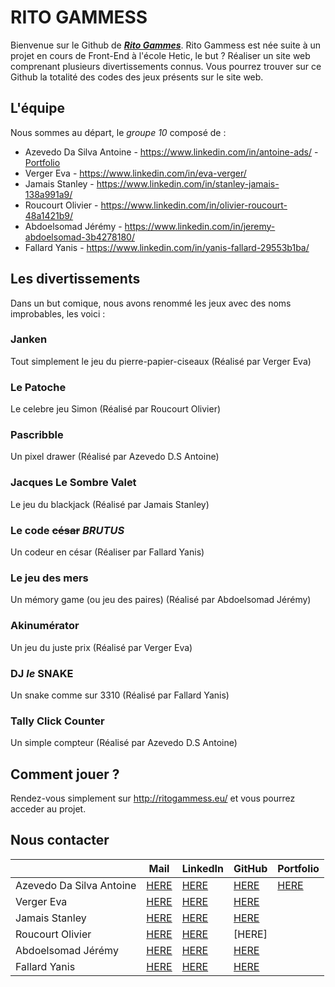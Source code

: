 # RITO GAMMESS

Bienvenue sur le Github de [***Rito Gammes***](http://ritogammess.eu/).
Rito Gammess est née suite à un projet en cours de Front-End à l'école Hetic, le but ? Réaliser un site web comprenant plusieurs divertissements connus.
Vous pourrez trouver sur ce Github la totalité des codes des jeux présents sur le site web.


## L'équipe

Nous sommes au départ, le *groupe 10* composé de :

 - Azevedo Da Silva Antoine - https://www.linkedin.com/in/antoine-ads/ - [Portfolio](https://destroykeaum.alwaysdata.net/)
 - Verger Eva - https://www.linkedin.com/in/eva-verger/
 - Jamais Stanley - https://www.linkedin.com/in/stanley-jamais-138a991a9/
 - Roucourt Olivier - https://www.linkedin.com/in/olivier-roucourt-48a1421b9/
 - Abdoelsomad Jérémy - https://www.linkedin.com/in/jeremy-abdoelsomad-3b4278180/
 - Fallard Yanis - https://www.linkedin.com/in/yanis-fallard-29553b1ba/

## Les divertissements

Dans un but comique, nous avons renommé les jeux avec des noms improbables, les voici :

### Janken
Tout simplement le jeu du pierre-papier-ciseaux (Réalisé par Verger Eva)
### Le Patoche
Le celebre jeu Simon (Réalisé par Roucourt Olivier)
### Pascribble
Un pixel drawer (Réalisé par Azevedo D.S Antoine)
### Jacques Le Sombre Valet
Le jeu du blackjack (Réalisé par Jamais Stanley)
### Le code ~~césar~~ ***BRUTUS***
Un codeur en césar (Réaliser par Fallard Yanis)
### Le jeu des mers
Un mémory game (ou jeu des paires) (Réalisé par Abdoelsomad Jérémy)
### Akinumérator
Un jeu du juste prix (Réalisé par Verger Eva)
### DJ *le* SNAKE
Un snake comme sur 3310 (Réalisé par Fallard Yanis)
### Tally Click Counter
Un simple compteur (Réalisé par Azevedo D.S Antoine)

## Comment jouer ?
Rendez-vous simplement sur http://ritogammess.eu/ et vous pourrez acceder au projet.

## Nous contacter
|                          	| Mail 	| LinkedIn  | GitHub | Portfolio 	|
|--------------------------	|------	|---------- |-----------		|-----------	|
| Azevedo Da Silva Antoine 	|   [HERE](antoine.azevedo-da-silva@hetic.net)   	|      [HERE](https://www.linkedin.com/in/antoine-ads/) |  [HERE](https://github.com/DestroyCom) 	|        [HERE](https://destroykeaum.alwaysdata.net/)   	|
| Verger Eva               	|    [HERE](eva.verger@hetic.net)  	|     [HERE](https://www.linkedin.com/in/eva-verger/)     	|  [HERE](https://github.com/eva-vrg)    |     	|
| Jamais Stanley           	|    [HERE](stanley.jamais@hetic.net)  	|     [HERE](https://www.linkedin.com/in/stanley-jamais-138a991a9/)   |  [HERE](https://github.com/Stan-Jms)	|           	|
| Roucourt Olivier         	|    [HERE](olivier.roucourt@hetic.net)  	|     [HERE](https://www.linkedin.com/in/olivier-roucourt-48a1421b9/)   |  [HERE]	|           	|
| Abdoelsomad Jérémy       	|    [HERE](jeremy.abdoelsomad@hetic.net)  	|      [HERE](https://www.linkedin.com/in/jeremy-abdoelsomad-3b4278180/)  |  [HERE](https://github.com/Jounaedi)	|           	|
| Fallard Yanis            	|   [HERE](yanis.fallard@hetic.net)   	|     [HERE](https://www.linkedin.com/in/yanis-fallard-29553b1ba/)   | [HERE](https://github.com/Yatraxy) 	|           	|
